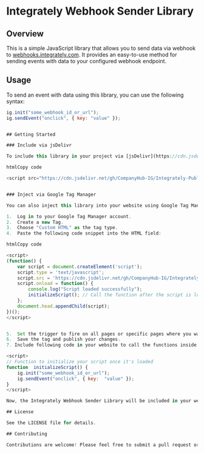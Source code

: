 # Integrately Webhook Sender Library

## Overview

This is a simple JavaScript library that allows you to send data via webhook to [webhooks.integrately.com](https://webhooks.integrately.com). It provides an easy-to-use method for sending events with data to your configured webhook endpoint.

## Usage

To send an event with data using this library, you can use the following syntax:

```javascript
ig.init("some_webhook_id_or_url");
ig.sendEvent("onclick", { key: "value" });


## Getting Started

### Include via jsDelivr

To include this library in your project via [jsDelivr](https://cdn.jsdelivr.net/gh/CompanyHub-IG/Integrately-Public-Analytics-via-Webhook@latest/integratelyWebhookLibrary.js), you can add the following script tag to your HTML file:

htmlCopy code

<script src="https://cdn.jsdelivr.net/gh/CompanyHub-IG/Integrately-Public-Analytics-via-Webhook@latest/integratelyWebhookLibrary.js"></script> 


### Inject via Google Tag Manager

You can also inject this library into your website using Google Tag Manager. Follow these steps:

1.  Log in to your Google Tag Manager account.
2.  Create a new Tag.
3.  Choose "Custom HTML" as the tag type.
4.  Paste the following code snippet into the HTML field:

htmlCopy code

<script>
(function() {
    var script = document.createElement('script');
    script.type = 'text/javascript';
    script.src = 'https://cdn.jsdelivr.net/gh/CompanyHub-IG/Integrately-Public-Analytics-via-Webhook@latest/integratelyWebhookLibrary.js';
    script.onload = function() {
        console.log("Script loaded successfully");
        initializeScript(); // Call the function after the script is loaded
    };
    document.head.appendChild(script);
})();
</script>


5.  Set the trigger to fire on all pages or specific pages where you want to use this library.
6.  Save the tag and publish your changes.
7. Include following code in your website to call the functions inside library.

<script>
// Function to initialize your script once it's loaded
function  initializeScript() {
	ig.init("some_webhook_id_or_url");
	ig.sendEvent("onclick", { key:  "value" });
}
</script>

Now, the Integrately Webhook Sender Library will be included in your website via Google Tag Manager.

## License

See the LICENSE file for details.

## Contributing

Contributions are welcome! Please feel free to submit a pull request or open an issue if you encounter any problems or have suggestions for improvement.
